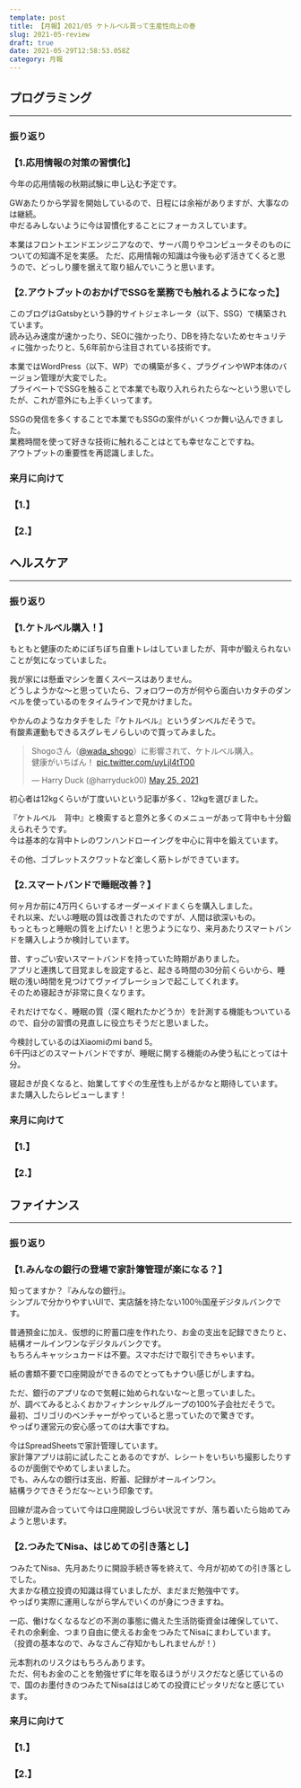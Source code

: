 ```yaml
---
template: post
title: 【月報】2021/05 ケトルベル買って生産性向上の巻
slug: 2021-05-review
draft: true
date: 2021-05-29T12:58:53.058Z
category: 月報
---
```

## プログラミング

- - -

### 振り返り

### 【1.応用情報の対策の習慣化】

今年の応用情報の秋期試験に申し込む予定です。  

GWあたりから学習を開始しているので、日程には余裕がありますが、大事なのは継続。\
中だるみしないように今は習慣化することにフォーカスしています。  

本業はフロントエンドエンジニアなので、サーバ周りやコンピュータそのものについての知識不足を実感。  ただ、応用情報の知識は今後も必ず活きてくると思うので、どっしり腰を据えて取り組んでいこうと思います。  

### 【2.アウトプットのおかげでSSGを業務でも触れるようになった】

このブログはGatsbyという静的サイトジェネレータ（以下、SSG）で構築されています。\
読み込み速度が速かったり、SEOに強かったり、DBを持たないためセキュリティに強かったりと、5,6年前から注目されている技術です。  

本業ではWordPress（以下、WP）での構築が多く、プラグインやWP本体のバージョン管理が大変でした。\
プライベートでSSGを触ることで本業でも取り入れられたらな〜という思いでしたが、これが意外にも上手くいってます。  

SSGの発信を多くすることで本業でもSSGの案件がいくつか舞い込んできました。\
業務時間を使って好きな技術に触れることはとても幸せなことですね。\
アウトプットの重要性を再認識しました。  

### 来月に向けて

### 【1.】

### 【2.】

## ヘルスケア

- - -

### 振り返り

### 【1.ケトルベル購入！】

もともと健康のためにぼちぼち自重トレはしていましたが、背中が鍛えられないことが気になっていました。  

我が家には懸垂マシンを置くスペースはありません。\
どうしようかな〜と思っていたら、フォロワーの方が何やら面白いカタチのダンベルを使っているのをタイムラインで見かけました。  

やかんのようなカタチをした『ケトルベル』というダンベルだそうで。\
有酸素運動もできるスグレモノらしいので買ってみました。  

<blockquote class="twitter-tweet" data-partner="tweetdeck"><p lang="ja" dir="ltr">Shogoさん（<a href="https://twitter.com/wada_shogo?ref_src=twsrc%5Etfw">@wada_shogo</a>）に影響されて、ケトルベル購入。<br>健康がいちばん！ <a href="https://t.co/uyLjl4tTO0">pic.twitter.com/uyLjl4tTO0</a></p>&mdash; Harry Duck (@harryduck00) <a href="https://twitter.com/harryduck00/status/1397116323025412104?ref_src=twsrc%5Etfw">May 25, 2021</a></blockquote>

初心者は12kgくらいが丁度いいという記事が多く、12kgを選びました。  

『ケトルベル　背中』と検索すると意外と多くのメニューがあって背中も十分鍛えられそうです。  
今は基本的な背中トレのワンハンドローイングを中心に背中を鍛えています。  

その他、ゴブレットスクワットなど楽しく筋トレができています。  

### 【2.スマートバンドで睡眠改善？】
何ヶ月か前に4万円くらいするオーダーメイドまくらを購入しました。  
それ以来、だいぶ睡眠の質は改善されたのですが、人間は欲深いもの。  
もっともっと睡眠の質を上げたい！と思うようになり、来月あたりスマートバンドを購入しようか検討しています。  

昔、すっごい安いスマートバンドを持っていた時期がありました。  
アプリと連携して目覚ましを設定すると、起きる時間の30分前くらいから、睡眠の浅い時間を見つけてヴァイブレーションで起こしてくれます。  
そのため寝起きが非常に良くなります。  

それだけでなく、睡眠の質（深く眠れたかどうか）を計測する機能もついているので、自分の習慣の見直しに役立ちそうだと思いました。  

今検討しているのはXiaomiのmi band 5。  
6千円ほどのスマートバンドですが、睡眠に関する機能のみ使う私にとっては十分。  

寝起きが良くなると、始業してすぐの生産性も上がるかなと期待しています。  
また購入したらレビューします！  

### 来月に向けて

### 【1.】

### 【2.】

## ファイナンス

- - -

### 振り返り

### 【1.みんなの銀行の登場で家計簿管理が楽になる？】
知ってますか？『みんなの銀行』。  
シンプルで分かりやすいUIで、実店舗を持たない100％国産デジタルバンクです。  

普通預金に加え、仮想的に貯蓄口座を作れたり、お金の支出を記録できたりと、  
結構オールインワンなデジタルバンクです。  
もちろんキャッシュカードは不要。スマホだけで取引できちゃいます。  

紙の書類不要で口座開設ができるのでとってもナウい感じがしますね。　

ただ、銀行のアプリなので気軽に始められないな〜と思っていました。  
が、調べてみるとふくおかフィナンシャルグループの100%子会社だそうで。  
最初、ゴリゴリのベンチャーがやっていると思っていたので驚きです。  
やっぱり運営元の安心感ってのは大事ですね。  

今はSpreadSheetsで家計管理しています。  
家計簿アプリは前に試したことあるのですが、レシートをいちいち撮影したりするのが面倒でやめてしまいました。  
でも、みんなの銀行は支出、貯蓄、記録がオールインワン。  
結構ラクできそうだな〜という印象です。  

回線が混み合っていて今は口座開設しづらい状況ですが、落ち着いたら始めてみようと思います。  

### 【2.つみたてNisa、はじめての引き落とし】
つみたてNisa、先月あたりに開設手続き等を終えて、今月が初めての引き落としでした。  
大まかな積立投資の知識は得ていましたが、まだまだ勉強中です。  
やっぱり実際に運用しながら学んでいくのが身につきますね。  

一応、働けなくなるなどの不測の事態に備えた生活防衛資金は確保していて、  
それの余剰金、つまり自由に使えるお金をつみたてNisaにまわしています。  
（投資の基本なので、みなさんご存知かもしれませんが！）  

元本割れのリスクはもちろんあります。  
ただ、何もお金のことを勉強せずに年を取るほうがリスクだなと感じているので、国のお墨付きのつみたてNisaははじめての投資にピッタリだなと感じています。  

### 来月に向けて

### 【1.】

### 【2.】